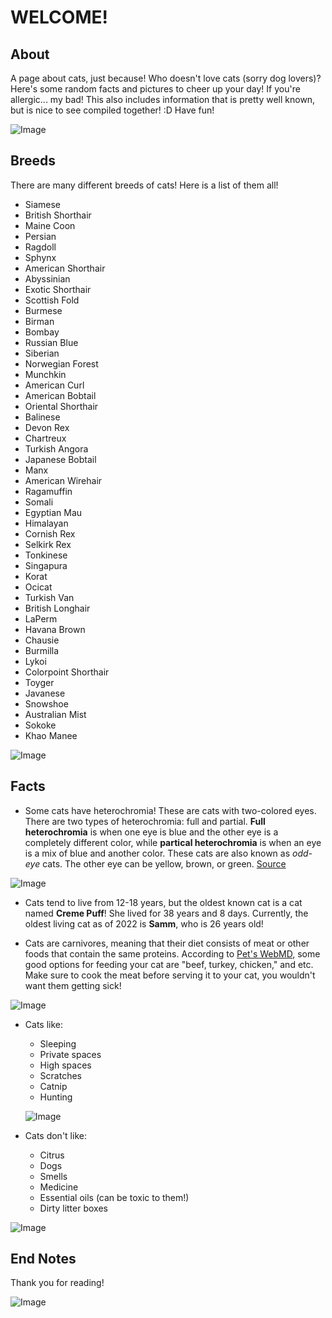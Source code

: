 # WELCOME!

## About
A page about cats, just because! Who doesn't love cats (sorry dog lovers)? Here's some random facts and pictures to cheer up your day! If you're allergic... my bad! This also includes information that is pretty well known, but is nice to see compiled together! :D
Have fun!

![Image](https://upload.wikimedia.org/wikipedia/commons/b/b8/Cute_cat_%281698598876%29.jpg)

## Breeds
There are many different breeds of cats! Here is a list of them all!
- Siamese
- British Shorthair
- Maine Coon
- Persian
- Ragdoll
- Sphynx
- American Shorthair
- Abyssinian
- Exotic Shorthair
- Scottish Fold
- Burmese
- Birman
- Bombay
- Russian Blue
- Siberian
- Norwegian Forest
- Munchkin
- American Curl
- American Bobtail
- Oriental Shorthair
- Balinese
- Devon Rex
- Chartreux
- Turkish Angora
- Japanese Bobtail
- Manx
- American Wirehair
- Ragamuffin
- Somali
- Egyptian Mau
- Himalayan
- Cornish Rex
- Selkirk Rex
- Tonkinese
- Singapura
- Korat
- Ocicat
- Turkish Van
- British Longhair
- LaPerm
- Havana Brown
- Chausie
- Burmilla
- Lykoi
- Colorpoint Shorthair
- Toyger
- Javanese
- Snowshoe
- Australian Mist
- Sokoke
- Khao Manee

![Image](https://live.staticflickr.com/2837/33441705594_9005ebc0ba_b.jpg)

## Facts
- Some cats have heterochromia! These are cats with two-colored eyes. There are two types of heterochromia: full and partial. **Full heterochromia** is when one eye is blue and the other eye is a completely different color, while **partical heterochromia** is when an eye is a mix of blue and another color. These cats are also known as _odd-eye_ cats. The other eye can be yellow, brown, or green.
[Source](https://en.wikipedia.org/wiki/Odd-eyed_cat)

![Image](https://upload.wikimedia.org/wikipedia/commons/6/69/June_odd-eyed-cat_cropped.jpg)

- Cats tend to live from 12-18 years, but the oldest known cat is a cat named **Creme Puff**! She lived for 38 years and 8 days. Currently, the oldest living cat as of 2022 is **Samm**, who is 26 years old!

- Cats are carnivores, meaning that their diet consists of meat or other foods that contain the same proteins. According to [Pet's WebMD](https://pets.webmd.com/cats), some good options for feeding your cat are "beef, turkey, chicken," and etc. Make sure to cook the meat before serving it to your cat, you wouldn't want them getting sick! 

![Image](https://images.pexels.com/photos/7453386/pexels-photo-7453386.jpeg)

- Cats like:
  - Sleeping
  - Private spaces
  - High spaces
  - Scratches
  - Catnip
  - Hunting
  
  ![Image](https://live.staticflickr.com/65535/49681641278_39a3783443_b.jpg)

- Cats don't like:
  - Citrus
  - Dogs
  - Smells
  - Medicine
  - Essential oils (can be toxic to them!)
  - Dirty litter boxes

![Image](https://live.staticflickr.com/2913/14765131371_027eb3dd14_b.jpg)

## End Notes

Thank you for reading!

![Image](https://www.publicdomainpictures.net/pictures/50000/nahled/sad-cat.jpg)
